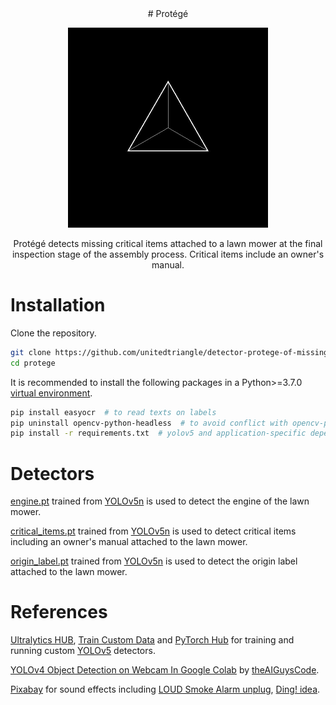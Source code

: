 <div align="center">
  # Protégé
  
  <p>
    <img src="https://github.com/unitedtriangle/unitedtriangle/raw/main/logos/unitedtriangle.jpg" width="320">
  </p>

  Protégé detects missing critical items attached to a lawn mower at the final inspection stage of the assembly process. Critical items include an owner's manual.
</div>

# Installation
Clone the repository.
```bash
git clone https://github.com/unitedtriangle/detector-protege-of-missing-critical-items-attached-to-lawn-mower protege
cd protege
```

It is recommended to install the following packages in a Python>=3.7.0 [virtual environment](https://packaging.python.org/en/latest/guides/installing-using-pip-and-virtual-environments/#creating-a-virtual-environment).

```bash
pip install easyocr  # to read texts on labels
pip uninstall opencv-python-headless  # to avoid conflict with opencv-python required for yolov5
pip install -r requirements.txt  # yolov5 and application-specific dependencies
```

# Detectors
[engine.pt](https://github.com/unitedtriangle/detector-protege-of-missing-critical-items-attached-to-lawn-mower/blob/main/detectors/engine.pt) trained from [YOLOv5n](https://github.com/ultralytics/yolov5/releases/download/v6.2/yolov5n.pt) is used to detect the engine of the lawn mower.

[critical_items.pt](https://github.com/unitedtriangle/detector-of-missing-owners-manual-attached-to-lawn-mower/blob/main/detectors/critical_items.pt) trained from [YOLOv5n](https://github.com/ultralytics/yolov5/releases/download/v6.2/yolov5n.pt) is used to detect critical items including an owner's manual attached to the lawn mower.

[origin_label.pt](https://github.com/unitedtriangle/detector-protege-of-missing-critical-items-attached-to-lawn-mower/blob/main/detectors/origin_label.pt) trained from [YOLOv5n](https://github.com/ultralytics/yolov5/releases/download/v6.2/yolov5n.pt) is used to detect the origin label attached to the lawn mower.

# References
[Ultralytics HUB](https://ultralytics.com/hub), [Train Custom Data](https://github.com/ultralytics/yolov5/wiki/Train-Custom-Data) and [PyTorch Hub](https://github.com/ultralytics/yolov5/issues/36) for training and running custom [YOLOv5](https://github.com/ultralytics/yolov5) detectors.

[YOLOv4 Object Detection on Webcam In Google Colab](https://github.com/theAIGuysCode/colab-webcam/blob/main/yolov4_webcam.ipynb) by [theAIGuysCode](https://github.com/theAIGuysCode).

[Pixabay](https://pixabay.com/?utm_source=link-attribution&amp;utm_medium=referral&amp;utm_campaign=music&amp;utm_content=26528) for sound effects including [LOUD Smoke Alarm unplug](https://pixabay.com/sound-effects/loud-smoke-alarm-unplug-26528/), [Ding! idea](https://pixabay.com/sound-effects/ding-idea-40142/).
